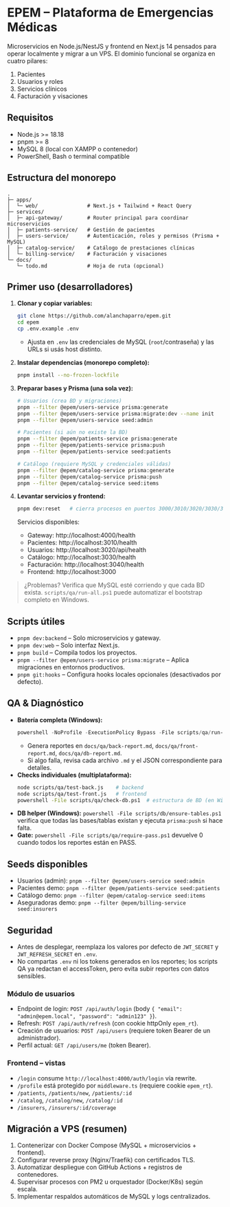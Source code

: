 # EPEM – Plataforma de Emergencias Médicas

Microservicios en Node.js/NestJS y frontend en Next.js 14 pensados para operar localmente y migrar a un VPS. El dominio funcional se organiza en cuatro pilares:

1. Pacientes
2. Usuarios y roles
3. Servicios clínicos
4. Facturación y visaciones

## Requisitos
- Node.js >= 18.18
- pnpm >= 8
- MySQL 8 (local con XAMPP o contenedor)
- PowerShell, Bash o terminal compatible

## Estructura del monorepo
```
.
├─ apps/
│  └─ web/                # Next.js + Tailwind + React Query
├─ services/
│  ├─ api-gateway/        # Router principal para coordinar microservicios
│  ├─ patients-service/   # Gestión de pacientes
│  ├─ users-service/      # Autenticación, roles y permisos (Prisma + MySQL)
│  ├─ catalog-service/    # Catálogo de prestaciones clínicas
│  └─ billing-service/    # Facturación y visaciones
└─ docs/
   └─ todo.md             # Hoja de ruta (opcional)
```

## Primer uso (desarrolladores)
1. **Clonar y copiar variables:**
   ```bash
   git clone https://github.com/alanchaparro/epem.git
   cd epem
   cp .env.example .env
   ```
   - Ajusta en `.env` las credenciales de MySQL (`root`/contraseña) y las URLs si usás host distinto.

2. **Instalar dependencias (monorepo completo):**
   ```bash
   pnpm install --no-frozen-lockfile
   ```

3. **Preparar bases y Prisma (una sola vez):**
   ```bash
   # Usuarios (crea BD y migraciones)
   pnpm --filter @epem/users-service prisma:generate
   pnpm --filter @epem/users-service prisma:migrate:dev --name init
   pnpm --filter @epem/users-service seed:admin

   # Pacientes (si aún no existe la BD)
   pnpm --filter @epem/patients-service prisma:generate
   pnpm --filter @epem/patients-service prisma:push
   pnpm --filter @epem/patients-service seed:patients

   # Catálogo (requiere MySQL y credenciales válidas)
   pnpm --filter @epem/catalog-service prisma:generate
   pnpm --filter @epem/catalog-service prisma:push
   pnpm --filter @epem/catalog-service seed:items
   ```

4. **Levantar servicios y frontend:**
   ```bash
   pnpm dev:reset   # cierra procesos en puertos 3000/3010/3020/3030/3040 y arranca todo
   ```
   Servicios disponibles:
   - Gateway: http://localhost:4000/health
   - Pacientes: http://localhost:3010/health
   - Usuarios: http://localhost:3020/api/health
   - Catálogo: http://localhost:3030/health
   - Facturación: http://localhost:3040/health
   - Frontend: http://localhost:3000

> ¿Problemas? Verifica que MySQL esté corriendo y que cada BD exista. `scripts/qa/run-all.ps1` puede automatizar el bootstrap completo en Windows.

## Scripts útiles
- `pnpm dev:backend` – Solo microservicios y gateway.
- `pnpm dev:web` – Solo interfaz Next.js.
- `pnpm build` – Compila todos los proyectos.
- `pnpm --filter @epem/users-service prisma:migrate` – Aplica migraciones en entornos productivos.
- `pnpm git:hooks` – Configura hooks locales opcionales (desactivados por defecto).

## QA & Diagnóstico
- **Batería completa (Windows):**
  ```powershell
  powershell -NoProfile -ExecutionPolicy Bypass -File scripts/qa/run-all.ps1
  ```
  - Genera reportes en `docs/qa/back-report.md`, `docs/qa/front-report.md`, `docs/qa/db-report.md`.
  - Si algo falla, revisa cada archivo `.md` y el JSON correspondiente para detalles.
- **Checks individuales (multiplataforma):**
  ```bash
  node scripts/qa/test-back.js    # backend
  node scripts/qa/test-front.js   # frontend
  powershell -File scripts/qa/check-db.ps1  # estructura de BD (en Windows)
  ```
- **DB helper (Windows):** `powershell -File scripts/db/ensure-tables.ps1` verifica que todas las bases/tablas existan y ejecuta `prisma:push` si hace falta.
- **Gate:** `powershell -File scripts/qa/require-pass.ps1` devuelve 0 cuando todos los reportes están en PASS.

## Seeds disponibles
- Usuarios (admin): `pnpm --filter @epem/users-service seed:admin`
- Pacientes demo: `pnpm --filter @epem/patients-service seed:patients`
- Catálogo demo: `pnpm --filter @epem/catalog-service seed:items`
- Aseguradoras demo: `pnpm --filter @epem/billing-service seed:insurers`

## Seguridad
- Antes de desplegar, reemplaza los valores por defecto de `JWT_SECRET` y `JWT_REFRESH_SECRET` en `.env`.
- No compartas `.env` ni los tokens generados en los reportes; los scripts QA ya redactan el accessToken, pero evita subir reportes con datos sensibles.

### Módulo de usuarios
- Endpoint de login: `POST /api/auth/login` (body `{ "email": "admin@epem.local", "password": "admin123" }`).
- Refresh: `POST /api/auth/refresh` (con cookie httpOnly `epem_rt`).
- Creación de usuarios: `POST /api/users` (requiere token Bearer de un administrador).
- Perfil actual: `GET /api/users/me` (token Bearer).

### Frontend – vistas
- `/login` consume `http://localhost:4000/auth/login` vía rewrite.
- `/profile` está protegido por `middleware.ts` (requiere cookie `epem_rt`).
- `/patients`, `/patients/new`, `/patients/:id`
- `/catalog`, `/catalog/new`, `/catalog/:id`
- `/insurers`, `/insurers/:id/coverage`

## Migración a VPS (resumen)
1. Contenerizar con Docker Compose (MySQL + microservicios + frontend).  
2. Configurar reverse proxy (Nginx/Traefik) con certificados TLS.  
3. Automatizar despliegue con GitHub Actions + registros de contenedores.  
4. Supervisar procesos con PM2 u orquestador (Docker/K8s) según escala.  
5. Implementar respaldos automáticos de MySQL y logs centralizados.

